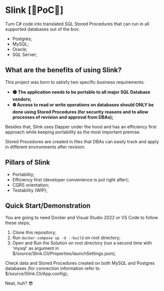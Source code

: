 # Slink [🚧PoC🚧]

Turn C# code into translated SQL Stored Procedures that can run in all supported databases out of the box:

- Postgres;
- MySQL;
- Oracle;
- SQL Server;

## What are the benefits of using Slink?

This project was born to satisfy two specific business requirements:

- **🟢 The application needs to be portable to all major SQL Database vendors;**
- **⛔ Access to read or write operations on databases should ONLY be done using Stored Procedures (for security reasons and to allow processes of revision and approval from DBAs);**

Besides that, Slink uses Dapper under the hood and has an efficiency first approach while keeping portability as the most important premise.

Stored Procedures are created in files that DBAs can easily track and apply in different environments after revision.

## Pillars of Slink

- Portability;
- Efficiency first (developer convenience is put right after);
- CQRS orientation;
- Testability (WIP);

## Quick Start/Demonstration

You are going to need Docker and Visual Studio 2022 or VS Code to follow these steps;

1. Clone this repository;
2. Run `docker-compose up -d --build` on root directory;
3. Open and Run the Solution on root directory (run a second time with 'mysql' as argument in $/source/Slink.Cli/Properties/launchSettings.json);

Check data and Stored Procedures created on both MySQL and Postgres databases (for connection information refer to $/source/Slink.Cli/App.config);

Neat, huh? 😎
